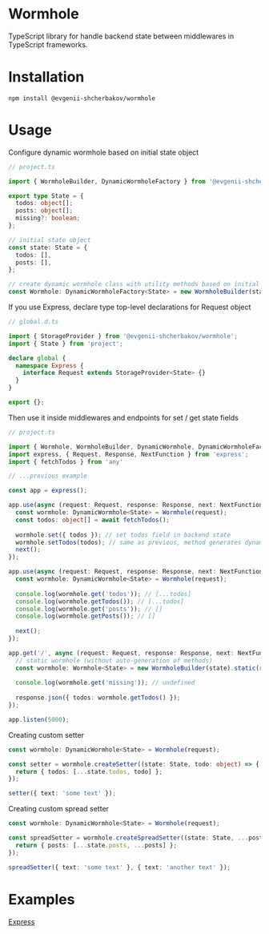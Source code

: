 # Wormhole
TypeScript library for handle backend state between middlewares in TypeScript frameworks.

# Installation

```shell
npm install @evgenii-shcherbakov/wormhole
```

# Usage

Configure dynamic wormhole based on initial state object

```typescript
// project.ts

import { WormholeBuilder, DynamicWormholeFactory } from '@evgenii-shcherbakov/wormhole';

export type State = {
  todos: object[];
  posts: object[];
  missing?: boolean;
};

// initial state object
const state: State = {
  todos: [],
  posts: [],
};

// create dynamic wormhole class with utility methods based on initial state object
const Wormhole: DynamicWormholeFactory<State> = new WormholeBuilder(state).dynamic;
```

If you use Express, declare type top-level declarations for Request object

```typescript
// global.d.ts

import { StorageProvider } from '@evgenii-shcherbakov/wormhole';
import { State } from 'project';

declare global {
  namespace Express {
    interface Request extends StorageProvider<State> {}
  }
}

export {};
```

Then use it inside middlewares and endpoints for set / get state fields

```typescript
// project.ts

import { Wormhole, WormholeBuilder, DynamicWormhole, DynamicWormholeFactory } from '@evgenii-shcherbakov/wormhole';
import express, { Request, Response, NextFunction } from 'express';
import { fetchTodos } from 'any'

// ...previous example

const app = express();

app.use(async (request: Request, response: Response, next: NextFunction) => {
  const wormhole: DynamicWormhole<State> = Wormhole(request);
  const todos: object[] = await fetchTodos();
  
  wormhole.set({ todos }); // set todos field in backend state
  wormhole.setTodos(todos); // same as previous, method generates dynamically based on initial state object
  next();
});

app.use(async (request: Request, response: Response, next: NextFunction) => {
  const wormhole: DynamicWormhole<State> = Wormhole(request);
  
  console.log(wormhole.get('todos')); // [...todos]
  console.log(wormhole.getTodos()); // [...todos]
  console.log(wormhole.get('posts')); // []
  console.log(wormhole.getPosts()); // []
  
  next();
});

app.get('/', async (request: Request, response: Response, next: NextFunction) => {
  // static wormhole (without auto-generation of methods)
  const wormhole: Wormhole<State> = new WormholeBuilder(state).static(request);
  
  console.log(wormhole.get('missing')); // undefined
  
  response.json({ todos: wormhole.getTodos() });
});

app.listen(5000);
```

Creating custom setter

```typescript
const wormhole: DynamicWormhole<State> = Wormhole(request);

const setter = wormhole.createSetter((state: State, todo: object) => {
  return { todos: [...state.todos, todo] };
});

setter({ text: 'some text' });
```

Creating custom spread setter

```typescript
const wormhole: DynamicWormhole<State> = Wormhole(request);

const spreadSetter = wormhole.createSpreadSetter((state: State, ...posts: Post[]) => {
  return { posts: [...state.posts, ...posts] };
});

spreadSetter({ text: 'some text' }, { text: 'another text' });
```

# Examples

[Express](https://github.com/IIPEKOLICT/libraries/blob/main/typescript/wormhole/examples/express)
